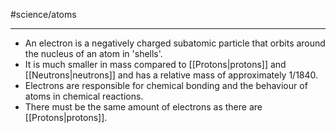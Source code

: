#science/atoms 

---
- An electron is a negatively charged subatomic particle that orbits around the nucleus of an atom in 'shells'. 
- It is much smaller in mass compared to [[Protons|protons]] and [[Neutrons|neutrons]] and has a relative mass of approximately 1/1840. 
- Electrons are responsible for chemical bonding and the behaviour of atoms in chemical reactions.
- There must be the same amount of electrons as there are [[Protons|protons]].
